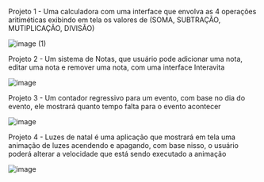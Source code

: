 Projeto 1 - Uma calculadora com uma interface que envolva as 4 operações aritiméticas exibindo em tela os valores de (SOMA, SUBTRAÇÃO, MUTIPLICAÇÃO, DIVISÃO)

![image (1)](https://github.com/user-attachments/assets/0a56cdf8-d599-4609-8d08-76d3f1a3d9b9)

Projeto 2 - Um sistema de Notas, que usuário pode adicionar uma nota, editar uma nota e remover uma nota, com uma interface Interavita 

![image](https://github.com/user-attachments/assets/056c5a33-0939-4521-9be1-4ed277969f36)

Projeto 3 - Um contador regressivo para um evento, com base no dia do evento, ele mostrará quanto tempo falta para o evento acontecer 

![image](https://github.com/user-attachments/assets/2d3b74d2-a1ae-439c-b87d-eeaacff6bb94)


Projeto 4 - Luzes de natal é uma aplicação que mostrará em tela uma animação de luzes acendendo e apagando, com base nisso, o usuário poderá alterar a velocidade que está sendo executado a animação 

![image](https://github.com/user-attachments/assets/2d67e249-4a9d-41f9-9531-1ddaf4e76d5b)


